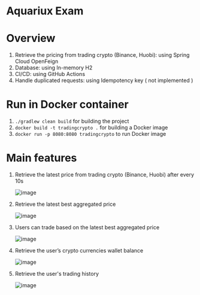 # Aquariux Exam

# Overview

1. Retrieve the pricing from trading crypto (Binance, Huobi): using Spring Cloud OpenFeign
2. Database: using In-memory H2
3. CI/CD: using GitHub Actions
4. Handle duplicated requests: using Idempotency key ( not implemented )

# Run in Docker container

1. `./gradlew clean build` for building the project
2. `docker build -t tradingcrypto .` for building a Docker image
3. `docker run -p 8080:8080 tradingcrypto` to run Docker image

# Main features

1. Retrieve the latest price from trading crypto (Binance, Huobi) after every 10s
   
   ![image](https://github.com/user-attachments/assets/1b1d5ff5-8574-4cf3-bafd-8c2207bf73e6)
   
2. Retrieve the latest best aggregated price
   
   ![image](https://github.com/user-attachments/assets/7bfb0a6d-c397-4958-8c7c-039de197c317)
   
3. Users can trade based on the latest best aggregated price
   
   ![image](https://github.com/user-attachments/assets/55ccd8f8-dd4c-4262-97b4-f2632445b726)
   
4. Retrieve the user’s crypto currencies wallet balance
    
   ![image](https://github.com/user-attachments/assets/2a1c873c-4b1f-4656-9d9f-cfca58d29b94)
   
5. Retrieve the user's trading history
    
   ![image](https://github.com/user-attachments/assets/e08659a7-0c20-459e-88db-2a7b76bb0af1)
